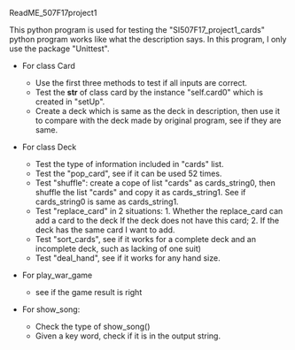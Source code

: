 ReadME_507F17project1

This python program is used for testing the "SI507F17_project1_cards" python program works like what the description says. In this program, I only use the package "Unittest".

* For class Card
	* Use the first three methods to test if all inputs are correct.
	* Test the __str__ of class card by the instance "self.card0" which is created in "setUp".
	* Create a deck which is same as the deck in description, then use it to compare with the deck made by original program, see if they are same.

* For class Deck
	* Test the type of information included in "cards" list.
	* Test the "pop_card", see if it can be used 52 times.
	* Test "shuffle": create a cope of list "cards" as cards_string0, then shuffle the list "cards" and copy it as cards_string1. See if cards_string0 is same as cards_string1.
	* Test "replace_card" in 2 situations: 1. Whether the replace_card can add a card to the deck If the deck does not have this card; 2. If the deck has the same card I want to add.
	* Test "sort_cards", see if it works for a complete deck and an incomplete deck, such as lacking of one suit)
	* Test "deal_hand", see if it works for any hand size.

* For play_war_game
	* see if the game result is right

* For show_song:
	* Check the type of show_song()
	* Given a key word, check if it is in the output string.

